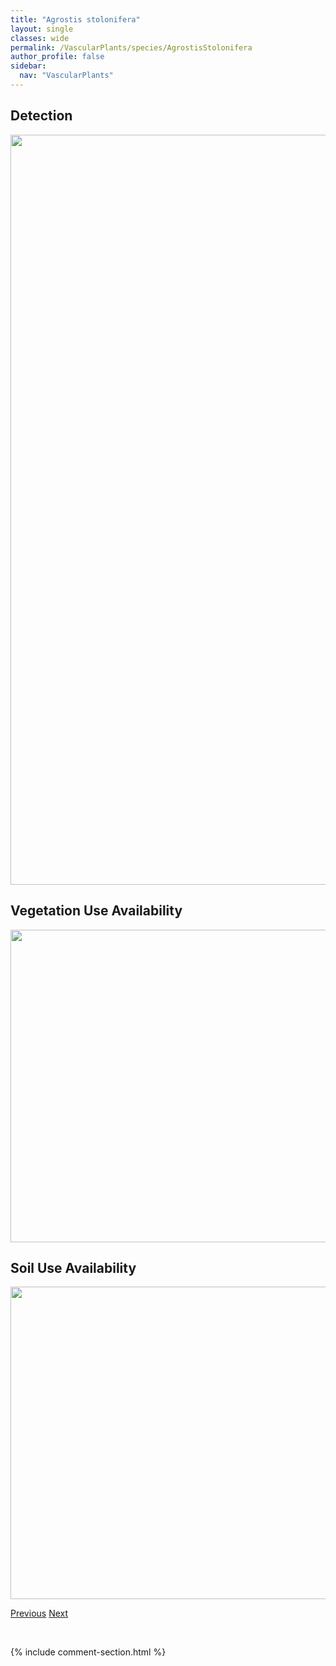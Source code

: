 ```yaml
---
title: "Agrostis stolonifera"
layout: single
classes: wide
permalink: /VascularPlants/species/AgrostisStolonifera
author_profile: false
sidebar:
  nav: "VascularPlants"
---
```


<h2>Detection</h2>

<a href="https://drive.google.com/uc?export=view&id=1tdF5bn5bM6QYg0p6xWoyO-cnJE-T_-Cf">
<img src="https://drive.google.com/uc?export=view&id=1tdF5bn5bM6QYg0p6xWoyO-cnJE-T_-Cf" height = "1200" width = "800">
</a>


<h2>Vegetation Use Availability</h2>

<a href="https://drive.google.com/uc?export=view&id=1hcxlnIf0T5Jp2e8EDZ0g4CW4t6rX4MBu">
<img src="https://drive.google.com/uc?export=view&id=1hcxlnIf0T5Jp2e8EDZ0g4CW4t6rX4MBu" height = "500" width = "1000">
</a>


<h2>Soil Use Availability</h2>

<a href="https://drive.google.com/uc?export=view&id=130mKesxJrB3MTWnbb70oGQ3lepR-K6o8">
<img src="https://drive.google.com/uc?export=view&id=130mKesxJrB3MTWnbb70oGQ3lepR-K6o8" height = "500" width = "1000">
</a>


<a href="/DevelopmentWebsite/VascularPlants/species/AgrostisScabra" class="pagination--pager" title="Agrostis scabra">Previous</a> <a href="/DevelopmentWebsite/VascularPlants/species/AlceaRosea" class="pagination--pager" title="Alcea rosea">Next</a>

<p>&nbsp;</p>

{% include comment-section.html %}
